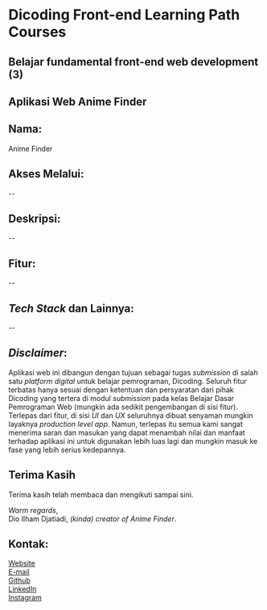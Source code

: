 # Dicoding Front-end Learning Path Courses

## Belajar fundamental front-end web development (3)

## Aplikasi Web Anime Finder

## Nama:

Anime Finder

## Akses Melalui:

--

<!-- *Live*: [di sini](https://verasicstory-dicoding.netlify.app)
*Repo*: [di sini](https://github.com/Milkywayrules/dicoding_fe_courses/tree/1-belajar_dasar_pemrograman_web)   -->

## Deskripsi:

--

<!-- *Verasic* merupakan singkatan dari *Very Basic*, jadi *Verasic Story* adalah *Very Basic Story*. Website ini merupakan prototipe dari halaman utama sebuah blog, setiap *post* dari blog disebut sebagai *story*. Website ini sepenuhnya terinspirasi dari desain blog saya yang dibangun menggunakan React dan Tailwindcss serta selalu ditunda-tunda pengerjaannya, namanya pun sama *Verasic Story*. Setiap konten disebut sebagai *story* atau cerita.

Konten di dalam Verasic Story versi *Dicoding* ini didapatkan dari *[web.dev](https://web.dev)* pada bagian *Fast Load Times* yang membahas tentang optimasi performa kecepatan sebuah website. Konten sepenuhnya diterjemahkan menggunakan *Google Translate*. -->

## Fitur:

--

<!-- - Hanya menampilkan konten yang didapatkan dari *[web.dev/fast](https://web.dev/fast)* dan seluruhnya diterjemahkan secara manual menggunakan *Google Translate* dari Bahasa Inggris ke Bahasa Indonesia.
- Memiliki 9 cerita.
- Setiap cerita menampilkan kutipan yang diambil dari konten aslinya.
- Pada setiap cerita terdapat tautan yang mengarahkan ke konten asli di *[web.dev/fast](https://web.dev/fast)*. -->

## _Tech Stack_ dan Lainnya:

--

<!-- - *HTML5 (Semantic).*
- *CSS3 (Flexbox, variables, responsive at 768px, 1024px, and 1280px).*
- *Local fonts, Poppins (Woff and Woff2 format).*
- *Webp optimized images format.*
- *Lazy load images.*
- *Scored 99, 94, 100, and 100 for Performance, Accessibility, Best Practices, and SEO respectively on [Lighthouse](https://developers.google.com/web/tools/lighthouse).*
- *Scored 95 on [PageSpeed Insights](https://developers.google.com/speed/pagespeed/insights).* -->

## _Disclaimer_:

Aplikasi web ini dibangun dengan tujuan sebagai tugas _submission_ di salah satu _platform digital_ untuk belajar pemrograman, Dicoding. Seluruh fitur terbatas hanya sesuai dengan ketentuan dan persyaratan dari pihak Dicoding yang tertera di modul _submission_ pada kelas Belajar Dasar Pemrograman Web (mungkin ada sedikit pengembangan di sisi fitur). Terlepas dari fitur, di sisi _UI_ dan _UX_ seluruhnya dibuat senyaman mungkin layaknya _production level app_. Namun, terlepas itu semua kami sangat menerima saran dan masukan yang dapat menambah nilai dan manfaat terhadap aplikasi ini untuk digunakan lebih luas lagi dan mungkin masuk ke fase yang lebih serius kedepannya.

## Terima Kasih

Terima kasih telah membaca dan mengikuti sampai sini.

_Warm regards_,  
Dio Ilham Djatiadi, _(kinda) creator of Anime Finder_.

## Kontak:

[Website](https://dioilham.com)  
[E-mail](mailto:hai@dioilham.com?cc=projectwithdio@gmail.com&subject=Aplikasi%20Anime%20Finder)  
[Github](https://github.com/Milkywayrules)  
[LinkedIn](https://www.linkedin.com/in/dioilham)  
[Instagram](https://www.instagram.com/dioilham)
